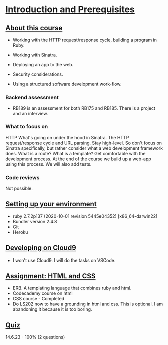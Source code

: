 # [Introduction and Prerequisites](https://launchschool.com/lessons/15115b5d/assignments)
## [About this course](https://launchschool.com/lessons/15115b5d/assignments/f2a825e3)

- Working with the HTTP request/response cycle, building a program in Ruby.

- Working with Sinatra.
- Deploying an app to the web.
- Security considerations.
- Using a structured software development work-flow.

### Backend assessment

- RB189 is an assessment for both RB175 and RB185. There is a project and an interview.

### What to focus on

HTTP
What's going on under the hood in Sinatra.
The HTTP request/response cycle and URL parsing.
Stay high-level. So don't focus on Sinatra specifically, but rather consider what a web development framework does.
What is a route?
What is a template?
Get comfortable with the development process. At the end of the course we build up a web-app using this process. We will also add tests.

### Code reviews

Not possible.

## [Setting up your environment](https://launchschool.com/lessons/15115b5d/assignments/638e0d62)

- ruby 2.7.2p137 (2020-10-01 revision 5445e04352) [x86_64-darwin22]
- Bundler version 2.4.8
- Git
- Heroku

## [Developing on Cloud9](https://launchschool.com/lessons/15115b5d/assignments/51e3b1ee)

- I won't use Cloud9. I will do the tasks on VSCode.

## [Assignment: HTML and CSS](https://launchschool.com/lessons/15115b5d/assignments/85fb996f)

- ERB. A templating language that combines ruby and html.
- Codecademy course on html
- CSS course - Completed
- Do LS202 now to have a grounding in html and css. This is optional. I am abandoning it because it is too boring.

## [Quiz](https://launchschool.com/lessons/15115b5d/assignments/37ea4935)

14.6.23 - 100% (2 questions)
